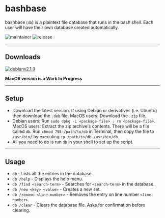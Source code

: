 # bashbase

bashbase (`db`) is a plaintext file database that runs in the bash shell. Each user will have their own database created automatically.

![maintainer](https://img.shields.io/badge/Maintainer-Akhil%20Pillai-lightgrey) ![release](https://img.shields.io/badge/release-v2.1.0-informational)

---

## Downloads

[![debianv2.1.0](https://img.shields.io/badge/Debian-v2.1.0-blue)](downloads/bashbase_2.1.0.deb)

**MacOS version is a Work In Progress**

---

## Setup

- Download the latest version. If using Debian or derivatives (i.e. Ubuntu) then download the `.deb` file. MacOS users: Download the `.zip` file.
- Debian users: Run `sudo dpkg -i <package-file> ; rm <package-file>`. MacOS users: Extract the zip archive's contents. There will be a file called `db`. Run `chmod 755 /path/to/db` in Terminal, then copy the file to `/usr/bin/` by executing `cp /path/to/db /usr/bin/db`.
- All you need to do is run `db` in your shell to set up the script.

---

## Usage

- `db` - Lists all the entries in the database.
- `db /help` - Displays the help menu.
- `db /find <search-term>` - Searches for `<search-term>` in the database.
- `db /new <key> <value>` - Creates a new set.
- `db /remove <line-number>` - Removes the entry on line number `<line-number>`.
- `db /clear` - Clears the database file. Asks for confirmation before clearing.
